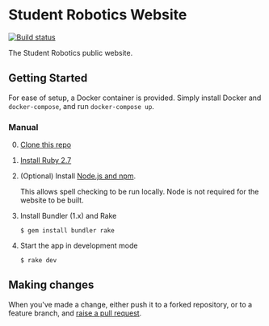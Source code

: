 # Student Robotics Website

[![Build status][build-badge]][build-page]

The Student Robotics public website.

## Getting Started

For ease of setup, a Docker container is provided. Simply install Docker and `docker-compose`, and run `docker-compose up`.

### Manual

0. [Clone this repo][clone-repo]

1. [Install Ruby 2.7][install-ruby]

2. (Optional) Install [Node.js and npm][install-node].

    This allows spell checking to be run locally.
    Node is not required for the website to be built.

3. Install Bundler (1.x) and Rake

    ```
    $ gem install bundler rake
    ```

4. Start the app in development mode

    ```shell
    $ rake dev
    ```

## Making changes

When you've made a change, either push it to a forked repository, or to a
feature branch, and [raise a pull request][raise-a-pr].

[build-badge]: https://circleci.com/gh/srobo/website/tree/master.png?style=shield
[build-page]: https://circleci.com/gh/srobo/website/tree/master
[clone-repo]: https://docs.github.com/en/repositories/creating-and-managing-repositories/cloning-a-repository
[install-ruby]: https://www.ruby-lang.org/en/documentation/installation/
[install-node]: https://docs.npmjs.com/downloading-and-installing-node-js-and-npm
[raise-a-pr]: https://github.com/srobo/website/pull/new/gh-pages
[circle-ci]: https://circleci.com/gh/srobo/website
